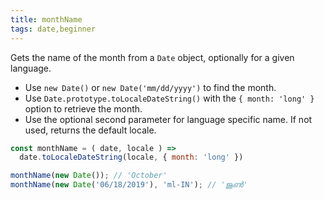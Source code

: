```yaml
---
title: monthName
tags: date,beginner
---
```


Gets the name of the month from a `Date` object, optionally for a given language.

- Use `new Date()` or `new Date('mm/dd/yyyy')` to find the month.
- Use `Date.prototype.toLocaleDateString()` with the `{ month: 'long' }` option to retrieve the month.
- Use the optional second parameter for language specific name. If not used, returns the default locale.

```js
const monthName = ( date, locale ) =>
  date.toLocaleDateString(locale, { month: 'long' })
```

```js
monthName(new Date()); // 'October'
monthName(new Date('06/18/2019'), 'ml-IN'); // 'ജൂൺ'
```
